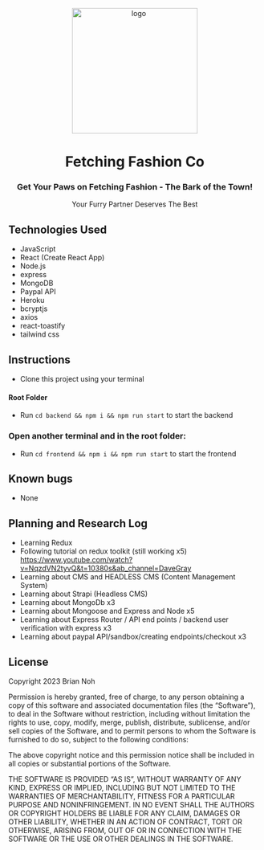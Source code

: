 <p align=center>
    <img src='./frontend/public/images/fetching-fashion-logo.png' alt='logo' width="250px">
    <h1 align=center>Fetching Fashion Co</h1>
    <h3 align=center>Get Your Paws on Fetching Fashion - The Bark of the Town!</h3>
    <p align=center>Your Furry Partner Deserves The Best</p>
</p>

## Technologies Used
- JavaScript 
- React (Create React App)
- Node.js
- express
- MongoDB
- Paypal API
- Heroku
- bcryptjs
- axios
- react-toastify
- tailwind css

## Instructions 

<!-- - Visit [deployed site]() -->
- Clone this project using your terminal
#### Root Folder
- Run `cd backend && npm i && npm run start` to start the backend
### Open another terminal and in the root folder:
- Run  `cd frontend && npm i && npm run start` to start the frontend

## Known bugs
- None

## Planning and Research Log

- Learning Redux
- Following tutorial on redux toolkit (still working x5) https://www.youtube.com/watch?v=NqzdVN2tyvQ&t=10380s&ab_channel=DaveGray
- Learning about CMS and HEADLESS CMS (Content Management System)
- Learning about Strapi (Headless CMS)
- Learning about MongoDb x3
- Learning about Mongoose and Express and Node x5
- Learning about Express Router / API end points / backend user verification with express x3
- Learning about paypal API/sandbox/creating endpoints/checkout  x3

## License

Copyright 2023 Brian Noh

Permission is hereby granted, free of charge, to any person obtaining a copy of this software and associated documentation files (the “Software”), to deal in the Software without restriction, including without limitation the rights to use, copy, modify, merge, publish, distribute, sublicense, and/or sell copies of the Software, and to permit persons to whom the Software is furnished to do so, subject to the following conditions:

The above copyright notice and this permission notice shall be included in all copies or substantial portions of the Software.

THE SOFTWARE IS PROVIDED “AS IS”, WITHOUT WARRANTY OF ANY KIND, EXPRESS OR IMPLIED, INCLUDING BUT NOT LIMITED TO THE WARRANTIES OF MERCHANTABILITY, FITNESS FOR A PARTICULAR PURPOSE AND NONINFRINGEMENT. IN NO EVENT SHALL THE AUTHORS OR COPYRIGHT HOLDERS BE LIABLE FOR ANY CLAIM, DAMAGES OR OTHER LIABILITY, WHETHER IN AN ACTION OF CONTRACT, TORT OR OTHERWISE, ARISING FROM, OUT OF OR IN CONNECTION WITH THE SOFTWARE OR THE USE OR OTHER DEALINGS IN THE SOFTWARE.